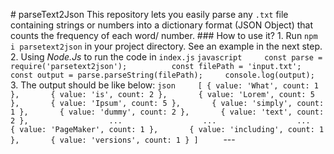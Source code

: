 #   p a r s e T e x t 2 J s o n  
  
 T h i s   r e p o s i t o r y   l e t s   y o u   e a s i l y   p a r s e   a n y   ` . t x t `   f i l e   c o n t a i n i n g   s t r i n g s   o r   n u m b e r s   i n t o   a   d i c t i o n a r y   f o r m a t   ( J S O N   O b j e c t )   t h a t   c o u n t s   t h e   f r e q u e n c y   o f   e a c h   w o r d /   n u m b e r .  
  
 # # #   H o w   t o   u s e   i t ?  
  
 1 .   R u n   ` n p m   i   p a r s e t e x t 2 j s o n `   i n   y o u r   p r o j e c t   d i r e c t o r y .   S e e   a n   e x a m p l e   i n   t h e   n e x t   s t e p .  
  
 2 .   U s i n g   * N o d e . J s *   t o   r u n   t h e   c o d e   i n   ` i n d e x . j s `  
  
       ` ` ` j a v a s c r i p t  
       c o n s t   p a r s e   =   r e q u i r e ( ' p a r s e t e x t 2 j s o n ' ) ;  
        
       c o n s t   f i l e P a t h   =   ' i n p u t . t x t ' ;  
       c o n s t   o u t p u t   =   p a r s e . p a r s e S t r i n g ( f i l e P a t h ) ;  
       c o n s o l e . l o g ( o u t p u t ) ;  
       ` ` `  
  
 3 .   T h e   o u t p u t   s h o u l d   b e   l i k e   b e l o w :  
  
       ` ` ` j s o n  
       [   {   v a l u e :   ' W h a t ' ,   c o u n t :   1   } ,  
           {   v a l u e :   ' i s ' ,   c o u n t :   2   } ,  
           {   v a l u e :   ' L o r e m ' ,   c o u n t :   5   } ,  
           {   v a l u e :   ' I p s u m ' ,   c o u n t :   5   } ,  
           {   v a l u e :   ' s i m p l y ' ,   c o u n t :   1   } ,  
           {   v a l u e :   ' d u m m y ' ,   c o u n t :   2   } ,  
           {   v a l u e :   ' t e x t ' ,   c o u n t :   2   } ,  
         	 	 	 	 . . .  
         	 	 	 	 . . .  
         	 	 	 	 . . .  
           {   v a l u e :   ' P a g e M a k e r ' ,   c o u n t :   1   } ,  
           {   v a l u e :   ' i n c l u d i n g ' ,   c o u n t :   1   } ,  
           {   v a l u e :   ' v e r s i o n s ' ,   c o u n t :   1   }   ]  
       ` ` `  
  
 - - -  
  
 